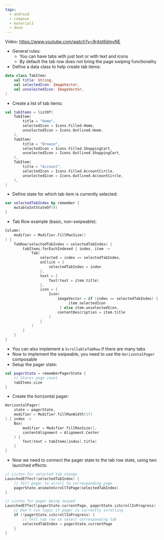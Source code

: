 ```yaml
---
tags:
  - android
  - compose
  - material3
  - done
---
```

Video: https://www.youtube.com/watch?v=9r4st6dmyNE
- General rules:
	- You can have tabs with just text or with text and icons
	- By default the tab row does not bring the page swiping functionality
- Define a data class to help create tab items:
```kotlin
data class TabItem(
    val title: String,
    val selectedIcon: ImageVector,
    val unselectedIcon: ImageVector,
)
```
- Create a list of tab items:
```kotlin
val tabItems = listOf(
	TabItem(
		title = "Home",
		selectedIcon = Icons.Filled.Home,
		unselectedIcon = Icons.Outlined.Home,
	),
	TabItem(
		title = "Browse",
		selectedIcon = Icons.Filled.ShoppingCart,
		unselectedIcon = Icons.Outlined.ShoppingCart,
	),
	TabItem(
		title = "Account",
		selectedIcon = Icons.Filled.AccountCircle,
		unselectedIcon = Icons.Outlined.AccountCircle,
	),
)
```
- Define state for which tab item is currently selected:
```kotlin
var selectedTabIndex by remember {
	mutableIntStateOf(0)
}
```
- Tab Row example (basic, non-swipeable):
```kotlin
Column(
	modifier = Modifier.fillMaxSize()
) {
	TabRow(selectedTabIndex = selectedTabIndex) {
		tabItems.forEachIndexed { index, item ->
			Tab(
				selected = index == selectedTabIndex,
				onClick = {
					selectedTabIndex = index
				},
				text = {
					Text(text = item.title)
				},
				icon = {
					Icon(
						imageVector = if (index == selectedTabIndex) {
							 item.selectedIcon
						 } else item.unselectedIcon,
						contentDescription = item.title
					)
				}
			)
		}
	}
}
```
- You can also implement a `ScrollableTabRow` if there are many tabs
- Now to implement the swipeable, you need to use the `HorizontalPager` composable
- Setup the pager state:
```kotlin
val pagerState = rememberPagerState {
	// Stores page count
	tabItems.size
}
```
- Create the horizontal pager:
```kotlin
HorizontalPager(
	state = pagerState,
	modifier = Modifier.fillMaxWidth(1f)
) { index ->
	Box(
		modifier = Modifier.fillMaxSize(),
		contentAlignment = Alignment.Center
	) {
		Text(text = tabItems[index].title)
	}
}
```
- Now we need to connect the pager state to the tab row state, using two launched effects:
```kotlin
// Listen for selected tab change
LaunchedEffect(selectedTabIndex) {
	// Tell pager to scroll to corresponding page
	pagerState.animateScrollToPage(selectedTabIndex)
}

// Listen for pager being swiped
LaunchedEffect(pagerState.currentPage, pagerState.isScrollInProgress) {
	// Don't run logic if pager is currently scrolling
	if (!pagerState.isScrollInProgress) {
		// Tell tab row to select corresponding tab
		selectedTabIndex = pagerState.currentPage
	}
}
```
